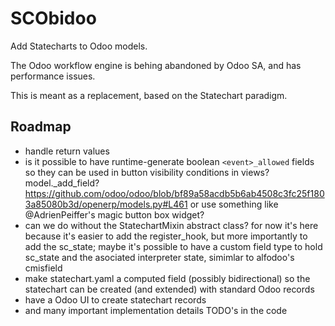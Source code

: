 SCObidoo
========

Add Statecharts to Odoo models.

The Odoo workflow engine is behing abandoned by Odoo SA,
and has performance issues.

This is meant as a replacement, based on the Statechart
paradigm.

Roadmap
-------

* handle return values
* is it possible to have runtime-generate boolean `<event>_allowed` fields
  so they can be used in button visibility conditions in views? model._add_field?
  https://github.com/odoo/odoo/blob/bf89a58acdb5b6ab4508c3fc25f1803a85080b3d/openerp/models.py#L461
  or use something like @AdrienPeiffer's magic button box widget?
* can we do without the StatechartMixin abstract class? for now it's
  here because it's easier to add the register_hook, but more importantly
  to add the sc_state; maybe it's possible to have a custom field type
  to hold sc_state and the asociated interpreter state, simimlar to alfodoo's cmisfield
* make statechart.yaml a computed field (possibly bidirectional) so the statechart
  can be created (and extended) with standard Odoo records
* have a Odoo UI to create statechart records
* and many important implementation details TODO's in the code
